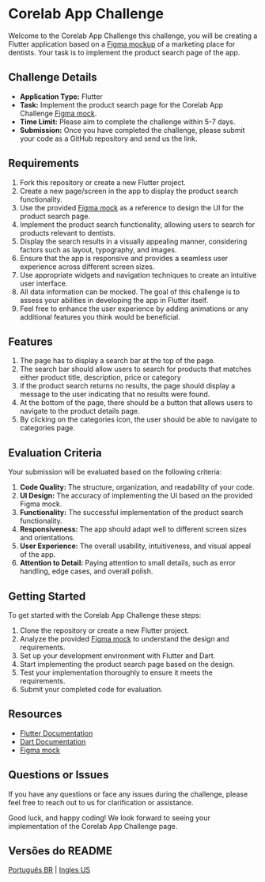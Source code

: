 # Corelab App Challenge

Welcome to the Corelab App Challenge this challenge, you will be creating a Flutter application based on a [Figma mockup](https://www.figma.com/file/Y3rVxMVcvNaNqgtutN1uSa/Untitled?type=design&node-id=0%3A1&mode=design&t=JrK0exuogY65LGuY-1) of a marketing place for dentists. Your task is to implement the product search page of the app.

## Challenge Details

- **Application Type:** Flutter
- **Task:** Implement the product search page for the Corelab App Challenge [Figma mock](https://www.figma.com/file/Y3rVxMVcvNaNqgtutN1uSa/Untitled?type=design&node-id=0%3A1&mode=design&t=JrK0exuogY65LGuY-1).
- **Time Limit:** Please aim to complete the challenge within 5-7 days.
- **Submission:** Once you have completed the challenge, please submit your code as a GitHub repository and send us the link.

## Requirements

1. Fork this repository or create a new Flutter project.
2. Create a new page/screen in the app to display the product search functionality.
3. Use the provided [Figma mock](https://www.figma.com/file/Y3rVxMVcvNaNqgtutN1uSa/Untitled?type=design&node-id=0%3A1&mode=design&t=JrK0exuogY65LGuY-1) as a reference to design the UI for the product search page.
4. Implement the product search functionality, allowing users to search for products relevant to dentists.
5. Display the search results in a visually appealing manner, considering factors such as layout, typography, and images.
6. Ensure that the app is responsive and provides a seamless user experience across different screen sizes.
7. Use appropriate widgets and navigation techniques to create an intuitive user interface.
8. All data information can be mocked. The goal of this challenge is to assess your abilities in developing the app in Flutter itself.
9. Feel free to enhance the user experience by adding animations or any additional features you think would be beneficial.

## Features

1. The page has to display a search bar at the top of the page.
2. The search bar should allow users to search for products that matches either product title, description, price or category
3. if the product search returns no results, the page should display a message to the user indicating that no results were found.
4. At the bottom of the page, there should be a button that allows users to navigate to the product details page.
5. By clicking on the categories icon, the user should be able to navigate to categories page.


## Evaluation Criteria

Your submission will be evaluated based on the following criteria:

1. **Code Quality:** The structure, organization, and readability of your code.
2. **UI Design:** The accuracy of implementing the UI based on the provided Figma mock.
3. **Functionality:** The successful implementation of the product search functionality.
4. **Responsiveness:** The app should adapt well to different screen sizes and orientations.
5. **User Experience:** The overall usability, intuitiveness, and visual appeal of the app.
6. **Attention to Detail:** Paying attention to small details, such as error handling, edge cases, and overall polish.

## Getting Started

To get started with the Corelab App Challenge these steps:

1. Clone the repository or create a new Flutter project.
2. Analyze the provided [Figma mock](https://www.figma.com/file/Y3rVxMVcvNaNqgtutN1uSa/Untitled?type=design&node-id=0%3A1&mode=design&t=JrK0exuogY65LGuY-1) to understand the design and requirements.
3. Set up your development environment with Flutter and Dart.
4. Start implementing the product search page based on the design.
5. Test your implementation thoroughly to ensure it meets the requirements.
6. Submit your completed code for evaluation.

## Resources

- [Flutter Documentation](https://flutter.dev/docs)
- [Dart Documentation](https://dart.dev/guides)
- [Figma mock](https://www.figma.com/file/Y3rVxMVcvNaNqgtutN1uSa/Untitled?type=design&node-id=0%3A1&mode=design&t=JrK0exuogY65LGuY-1)

## Questions or Issues

If you have any questions or face any issues during the challenge, please feel free to reach out to us for clarification or assistance.

Good luck, and happy coding! We look forward to seeing your implementation of the Corelab App Challenge page.
## Versões do README
[Português BR](./README.md) | [Ingles US]()